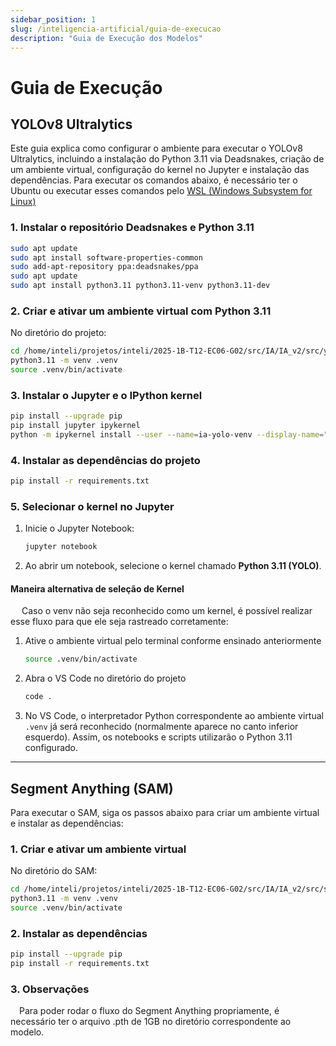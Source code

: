 ```yaml
---
sidebar_position: 1
slug: /inteligencia-artificial/guia-de-execucao
description: "Guia de Execução dos Modelos"
---
```


# Guia de Execução

## YOLOv8 Ultralytics

Este guia explica como configurar o ambiente para executar o YOLOv8 Ultralytics, incluindo a instalação do Python 3.11 via Deadsnakes, criação de um ambiente virtual, configuração do kernel no Jupyter e instalação das dependências. Para executar os comandos abaixo, é necessário ter o Ubuntu ou executar esses comandos pelo [WSL (Windows Subsystem for Linux)](https://learn.microsoft.com/pt-br/windows/wsl/install)

### 1. Instalar o repositório Deadsnakes e Python 3.11

```bash
sudo apt update
sudo apt install software-properties-common
sudo add-apt-repository ppa:deadsnakes/ppa
sudo apt update
sudo apt install python3.11 python3.11-venv python3.11-dev
```

### 2. Criar e ativar um ambiente virtual com Python 3.11

No diretório do projeto:

```bash
cd /home/inteli/projetos/inteli/2025-1B-T12-EC06-G02/src/IA/IA_v2/src/yolo
python3.11 -m venv .venv
source .venv/bin/activate
```

### 3. Instalar o Jupyter e o IPython kernel

```bash
pip install --upgrade pip
pip install jupyter ipykernel
python -m ipykernel install --user --name=ia-yolo-venv --display-name="Python 3.11 (YOLO)"
```

### 4. Instalar as dependências do projeto

```bash
pip install -r requirements.txt
```

### 5. Selecionar o kernel no Jupyter

1. Inicie o Jupyter Notebook:
    ```bash
    jupyter notebook
    ```
2. Ao abrir um notebook, selecione o kernel chamado **Python 3.11 (YOLO)**.

#### Maneira alternativa de seleção de Kernel
&emsp; Caso o venv não seja reconhecido como um kernel, é possível realizar esse fluxo para que ele seja rastreado corretamente:

1. Ative o ambiente virtual pelo terminal conforme ensinado anteriormente
    ```bash
    source .venv/bin/activate
    ```

2. Abra o VS Code no diretório do projeto
    ```bash
    code .
    ```

3. No VS Code, o interpretador Python correspondente ao ambiente virtual `.venv` já será reconhecido (normalmente aparece no canto inferior esquerdo). Assim, os notebooks e scripts utilizarão o Python 3.11 configurado.

---

## Segment Anything (SAM)

Para executar o SAM, siga os passos abaixo para criar um ambiente virtual e instalar as dependências:

### 1. Criar e ativar um ambiente virtual

No diretório do SAM:

```bash
cd /home/inteli/projetos/inteli/2025-1B-T12-EC06-G02/src/IA/IA_v2/src/sam
python3.11 -m venv .venv
source .venv/bin/activate
```

### 2. Instalar as dependências

```bash
pip install --upgrade pip
pip install -r requirements.txt
```

### 3. Observações
&emsp;Para poder rodar o fluxo do Segment Anything propriamente, é necessário ter o arquivo .pth de 1GB no diretório correspondente ao modelo.